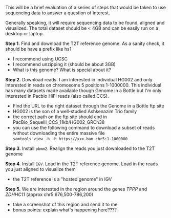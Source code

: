 This will be a brief evaluation of a series of steps that would be taken to use sequencing data to answer a question of interest.

Generally speaking, it will require sequencing data to be found, aligned and visualized. The total dataset should be < 4GB and can be easily run on a desktop or laptop.

**Step 1.** Find and download the T2T reference genome. As a sanity check, it should be have a prefix like hs1
- I recommend using UCSC
- I recommend unzipping it (should be about 3GB)
- What is this genome? What is special about it?

**Step 2.** Download reads. I am interested in individual HG002 and only interested in reads on chromosome 5 positions 1-1000000. This individual has many datasets made available though Genome in a Bottle but I'm only interested in Pacbio HiFi reads (also called CCS).
- Find the URL to the right dataset through the Genome in a Bottle ftp site
- HG002 is the son of a well-studied Ashkenazim Trio family
- the correct path on the ftp site should end in PacBio_SequelII_CCS_11kb/HG002_GRCh38
- you can use the following command to download a subset of reads without downloading the entire massive file \
`samtools view -b -h https://xxx.bam chr5:1-1000000`

**Step 3.** Install `pbmm2`. Realign the reads you just downloaded to the T2T genome

**Step 4.** Install `IGV`. Load in the T2T reference genome. Load in the reads you just aligned to visualize them
- the T2T reference is a "hosted genome" in IGV 

**Step 5.** We are interested in the region around the genes _TPPP_ and _ZDHHC11_ (approx chr5:676,500-786,200)
- take a screenshot of this region and send it to me
- bonus points: explain what's happening here????

